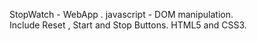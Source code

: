 StopWatch - 
WebApp . javascript - 
DOM manipulation.  
Include Reset , Start and Stop Buttons.  HTML5 and CSS3. 
